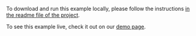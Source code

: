 To download and run this example locally, please follow the instructions [in the readme file of the project](https://github.com/acidb/mobiscroll-demos-javascript?tab=readme-ov-file#mobiscroll-javascript-demos).

To see this example live, check it out on our [demo page](https://demo.mobiscroll.com/javascript/select/themes-ios-material-windows#).